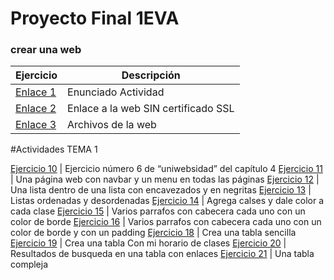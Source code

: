 # Proyecto Final 1EVA
### crear una web
Ejercicio  | Descripción
-----------|--------------
[Enlace 1](http://docs.google.com/document/d/18Ru8RTDNnfByqD1XmgBmsbB0heMsepe_rTok2kAbi34/edit?usp=sharing_blank)  | Enunciado Actividad
<a href="http://paginaweb.kesug.com/index-en.html" target="_blank">Enlace 2</a> | Enlace a la web SIN certificado SSL
[Enlace 3](/Tema1/PaginaWeb) | Archivos de la web



#Actividades TEMA 1

[Ejercicio 10](/Tema1/act8)         | Ejercicio número 6 de “uniwebsidad” del capítulo 4 
[Ejercicio 11](/Tema1/act9)         | Una página web con navbar y un menu en todas las páginas
[Ejercicio 12](/Tema1/Ejercicio10.html)         | Una lista dentro de una lista con encavezados y en negritas
[Ejercicio 13](/Tema1/Ejercicio11.html)         | Listas ordenadas y desordenadas
[Ejercicio 14](/Tema1/Ejercicio12.html)         | Agrega calses y dale color a cada clase
[Ejercicio 15](/Tema1/Ejercicio13.html)         | Varios parrafos con cabecera cada uno con un color de borde [Ejercicio 16](/Tema1/Ejercicio14.html)         | Varios parrafos con cabecera cada uno con un color de borde y con un padding
[Ejercicio 18](/Tema1/Ejercicio15.html)         | Crea una tabla sencilla
[Ejercicio 19](/Tema1/Ejercicio16.html)         | Crea una tabla Con mi horario de clases
[Ejercicio 20](/Tema1/act17)         | Resultados de busqueda en una tabla con enlaces
[Ejercicio 21](/Tema1/act18)         | Una tabla compleja


